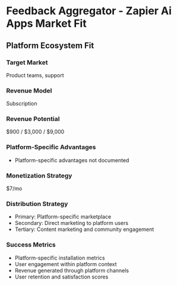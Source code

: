 # Feedback Aggregator - Zapier Ai Apps Market Fit

## Platform Ecosystem Fit

### Target Market
Product teams, support

### Revenue Model
Subscription

### Revenue Potential
$900 / $3,000 / $9,000

### Platform-Specific Advantages
- Platform-specific advantages not documented

### Monetization Strategy
$7/mo

### Distribution Strategy
- Primary: Platform-specific marketplace
- Secondary: Direct marketing to platform users
- Tertiary: Content marketing and community engagement

### Success Metrics
- Platform-specific installation metrics
- User engagement within platform context
- Revenue generated through platform channels
- User retention and satisfaction scores
